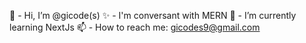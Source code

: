 👋 - Hi, I’m @gicode(s)
✨ - I'm conversant with MERN
🌱 - I’m currently learning NextJs
📫 - How to reach me: gicodes9@gmail.com

